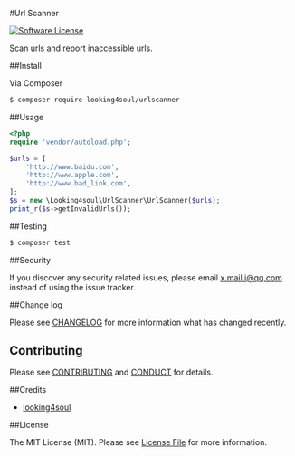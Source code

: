 #Url Scanner

[![Software License][ico-license]](LICENSE.md)

Scan urls and report inaccessible urls.

##Install

Via Composer

```bash
$ composer require looking4soul/urlscanner
```

##Usage

```php
<?php
require 'vendor/autoload.php';

$urls = [
	'http://www.baidu.com',
	'http://www.apple.com',
	'http://www.bad_link.com',
];
$s = new \Looking4soul\UrlScanner\UrlScanner($urls);
print_r($s->getInvalidUrls());
```


##Testing

```bash
$ composer test
```

##Security

If you discover any security related issues, please email x.mail.i@qq.com instead of using the issue tracker.

##Change log

Please see [CHANGELOG](CHANGELOG.md) for more information what has changed recently.


## Contributing

Please see [CONTRIBUTING](CONTRIBUTING.md) and [CONDUCT](CONDUCT.md) for details.


##Credits

- [looking4soul][link-author]


##License

The MIT License (MIT). Please see [License File](LICENSE.md) for more information.



[ico-license]: https://img.shields.io/badge/license-MIT-brightgreen.svg?style=flat-square

[link-author]: https://github.com/looking4soul